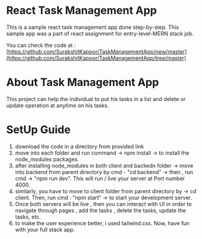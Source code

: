 # React Task Management App

This is a sample react task management app done step-by-step.
This sample app was a part of react assignment for entry-level-MERN stack job.

You can check the code at : [https://github.com/SurakshitKapoor/TaskManagementApp/new/master](https://github.com/SurakshitKapoor/TaskManagementApp/tree/master)


# About Task Management App

This project can help the individual to put his tasks in a list and delete or update operation at anytime on his tasks.


# SetUp Guide

1. download the code in a directory from provided link
2. move into each folder and run command -> npm install -> to install the node_modules packages.
3. after installing node_modules in both client and backedn folder -> move into backend from parent directory by cmd - "cd backend" -> then , run cmd -> "npm run dev". This will run / live your server at Port number 4000.
4. similarly, you have to move to client folder from parent directory by -> cd client. Then, run cmd : "npm start" -> to start your development server.
5. Once both servers will be live , then you can interact with UI in order to navigate through pages , add the tasks , delete the tasks, update the tasks, etc.
6. to make the user experience better, i used tailwind.css.
   Now, have fun with your full stack app.
